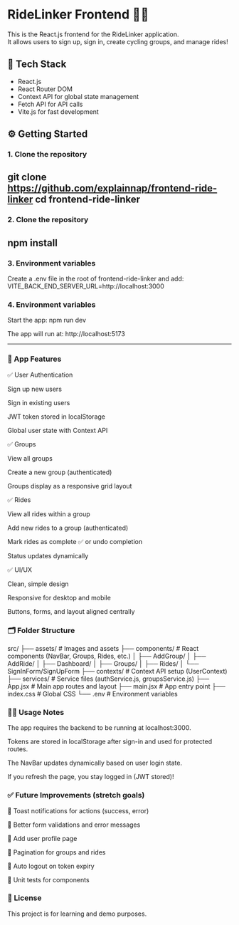# RideLinker Frontend 🚴‍♂️

This is the React.js frontend for the RideLinker application.  
It allows users to sign up, sign in, create cycling groups, and manage rides!

## 🚀 Tech Stack

- React.js
- React Router DOM
- Context API for global state management
- Fetch API for API calls
- Vite.js for fast development

## ⚙️ Getting Started

### 1. Clone the repository


git clone https://github.com/explainnap/frontend-ride-linker
cd frontend-ride-linker
-



### 2. Clone the repository

npm install
-

### 3. Environment variables

Create a .env file in the root of frontend-ride-linker and add:
VITE_BACK_END_SERVER_URL=http://localhost:3000

### 4. Environment variables

Start the app:
npm run dev

The app will run at:
http://localhost:5173

-------

### 🧩 App Features
✅ User Authentication

Sign up new users

Sign in existing users

JWT token stored in localStorage

Global user state with Context API

✅ Groups

View all groups

Create a new group (authenticated)

Groups display as a responsive grid layout

✅ Rides

View all rides within a group

Add new rides to a group (authenticated)

Mark rides as complete ✅ or undo completion

Status updates dynamically

✅ UI/UX

Clean, simple design

Responsive for desktop and mobile

Buttons, forms, and layout aligned centrally

### 🗂️ Folder Structure

src/
  ├── assets/               # Images and assets
  ├── components/           # React components (NavBar, Groups, Rides, etc.)
  │    ├── AddGroup/
  │    ├── AddRide/
  │    ├── Dashboard/
  │    ├── Groups/
  │    ├── Rides/
  │    └── SignInForm/SignUpForm
  ├── contexts/             # Context API setup (UserContext)
  ├── services/             # Service files (authService.js, groupsService.js)
  ├── App.jsx               # Main app routes and layout
  ├── main.jsx              # App entry point
  ├── index.css             # Global CSS
  └── .env                  # Environment variables


### 🧑‍💻 Usage Notes
The app requires the backend to be running at localhost:3000.

Tokens are stored in localStorage after sign-in and used for protected routes.

The NavBar updates dynamically based on user login state.

If you refresh the page, you stay logged in (JWT stored)!



### ✅ Future Improvements (stretch goals)

🚀 Toast notifications for actions (success, error)

🚀 Better form validations and error messages

🚀 Add user profile page

🚀 Pagination for groups and rides

🚀 Auto logout on token expiry

🚀 Unit tests for components

### 📃 License
This project is for learning and demo purposes.

